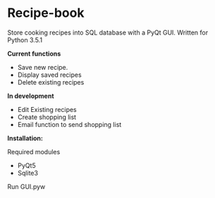 # Recipe-book
Store cooking recipes into SQL database with a PyQt GUI.
Written for Python 3.5.1

**Current functions**

* Save new recipe.
* Display saved recipes
* Delete existing recipes

**In development**

* Edit Existing recipes
* Create shopping list
* Email function to send shopping list

**Installation:**


 Required modules
 
 * PyQt5
 * Sqlite3
 
Run GUI.pyw
